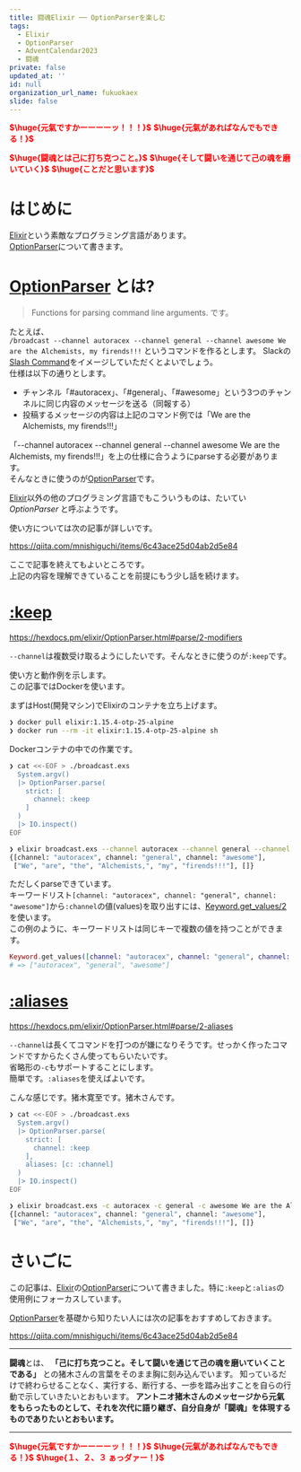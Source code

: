 ```yaml
---
title: 闘魂Elixir ── OptionParserを楽しむ
tags:
  - Elixir
  - OptionParser
  - AdventCalendar2023
  - 闘魂
private: false
updated_at: ''
id: null
organization_url_name: fukuokaex
slide: false
---
```

<b><font color="red">$\huge{元氣ですかーーーーッ！！！}$</font></b>
<b><font color="red">$\huge{元氣があればなんでもできる！}$</font></b>

<b><font color="red">$\huge{闘魂とは己に打ち克つこと。}$</font></b>
<b><font color="red">$\huge{そして闘いを通じて己の魂を磨いていく}$</font></b>
<b><font color="red">$\huge{ことだと思います}$</font></b>
# はじめに

[Elixir](https://elixir-lang.org/)という素敵なプログラミング言語があります。  
[OptionParser](https://hexdocs.pm/elixir/OptionParser.html)について書きます。  

# [OptionParser](https://hexdocs.pm/elixir/OptionParser.html) とは?

> Functions for parsing command line arguments.
です。

たとえば、  
`/broadcast --channel autoracex --channel general --channel awesome We are the Alchemists, my firends!!!`
というコマンドを作るとします。
Slackの[Slash Command](https://api.slack.com/interactivity/slash-commands)をイメージしていただくとよいでしょう。  
仕様は以下の通りとします。

- チャンネル「#autoracex」、「#general」、「#awesome」という3つのチャンネルに同じ内容のメッセージを送る（同報する）
- 投稿するメッセージの内容は上記のコマンド例では「We are the Alchemists, my firends!!!」

「--channel autoracex --channel general --channel awesome We are the Alchemists, my firends!!!」を上の仕様に合うようにparseする必要があります。  
そんなときに使うのが[OptionParser](https://hexdocs.pm/elixir/OptionParser.html)です。  

[Elixir](https://elixir-lang.org/)以外の他のプログラミング言語でもこういうものは、たいてい _OptionParser_ と呼ぶようです。  

使い方については次の記事が詳しいです。  

https://qiita.com/mnishiguchi/items/6c43ace25d04ab2d5e84

ここで記事を終えてもよいところです。  
上記の内容を理解できていることを前提にもう少し話を続けます。  

# [:keep](https://hexdocs.pm/elixir/OptionParser.html#parse/2-modifiers)

https://hexdocs.pm/elixir/OptionParser.html#parse/2-modifiers

`--channel`は複数受け取るようにしたいです。そんなときに使うのが`:keep`です。  

使い方と動作例を示します。  
この記事ではDockerを使います。  

まずはHost(開発マシン)でElixirのコンテナを立ち上げます。  

```bash
❯ docker pull elixir:1.15.4-otp-25-alpine
❯ docker run --rm -it elixir:1.15.4-otp-25-alpine sh
```

Dockerコンテナの中での作業です。  

```bash
❯ cat <<-EOF > ./broadcast.exs
  System.argv()
  |> OptionParser.parse(
    strict: [
      channel: :keep
    ]
  )
  |> IO.inspect()
EOF

❯ elixir broadcast.exs --channel autoracex --channel general --channel awesome We are the Alchemists, my firends!!!
{[channel: "autoracex", channel: "general", channel: "awesome"],
 ["We", "are", "the", "Alchemists,", "my", "firends!!!"], []}
```

ただしくparseできています。  
キーワードリスト`[channel: "autoracex", channel: "general", channel: "awesome"]`から`:channel`の値(values)を取り出すには、[Keyword.get_values/2](https://hexdocs.pm/elixir/Keyword.html#get_values/2)を使います。  
この例のように、キーワードリストは同じキーで複数の値を持つことができます。  

```elixir
Keyword.get_values([channel: "autoracex", channel: "general", channel: "awesome"], :channel)
# => ["autoracex", "general", "awesome"]
```



# [:aliases](https://hexdocs.pm/elixir/OptionParser.html#parse/2-aliases)

https://hexdocs.pm/elixir/OptionParser.html#parse/2-aliases

`--channel`は長くてコマンドを打つのが嫌になりそうです。せっかく作ったコマンドですからたくさん使ってもらいたいです。  
省略形の`-c`もサポートすることにします。  
簡単です。`:aliases`を使えばよいです。

こんな感じです。猪木寛至です。猪木さんです。  

```bash
❯ cat <<-EOF > ./broadcast.exs
  System.argv()
  |> OptionParser.parse(
    strict: [
      channel: :keep
    ],
    aliases: [c: :channel]
  )
  |> IO.inspect()
EOF

❯ elixir broadcast.exs -c autoracex -c general -c awesome We are the Alchemists, my firends!!!
{[channel: "autoracex", channel: "general", channel: "awesome"],
 ["We", "are", "the", "Alchemists,", "my", "firends!!!"], []}
```

# さいごに

この記事は、[Elixir](https://elixir-lang.org/)の[OptionParser](https://hexdocs.pm/elixir/OptionParser.html)について書きました。特に`:keep`と`:alias`の使用例にフォーカスしています。  

[OptionParser](https://hexdocs.pm/elixir/OptionParser.html)を基礎から知りたい人には次の記事をおすすめしておきます。  

https://qiita.com/mnishiguchi/items/6c43ace25d04ab2d5e84

---

**闘魂**とは、  **「己に打ち克つこと。そして闘いを通じて己の魂を磨いていくことである」** との猪木さんの言葉をそのまま胸に刻み込んでいます。
知っているだけで終わらせることなく、実行する、断行する、一歩を踏み出すことを自らの行動で示していきたいとおもいます。
**アントニオ猪木さんのメッセージから元氣をもらったものとして、それを次代に語り継ぎ、自分自身が「闘魂」を体現するものでありたいとおもいます。**

---

<b><font color="red">$\huge{元氣ですかーーーーッ！！！}$</font></b>
<b><font color="red">$\huge{元氣があればなんでもできる！}$</font></b>
<b><font color="red">$\huge{１、２、３ ぁっダァー！}$</font></b>

